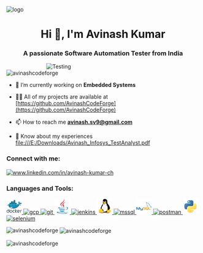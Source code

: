 ![logo](https://www.google.com/url?sa=i&url=https%3A%2F%2Fwww.fiverr.com%2Fpaveldegterov%2Fengage-in-software-testing-and-test-documentation&psig=AOvVaw1BRCTvZbgaEOj4sUV3Whjw&ust=1716196562612000&source=images&cd=vfe&opi=89978449&ved=0CBIQjRxqFwoTCLCZouOwmYYDFQAAAAAdAAAAABAX)

<h1 align="center">Hi 👋, I'm Avinash Kumar</h1>
<h3 align="center">A passionate Software Automation Tester from India</h3>

<img align="right" alt="Testing" width="400" src="https://www.google.com/url?sa=i&url=https%3A%2F%2Fdresma.ai%2Fjobs%2Fqa-automation-engineer-mobile-web-testing%2F&psig=AOvVaw1QbSTdkyY3jKsBkqUCDhvy&ust=1716195824473000&source=images&cd=vfe&opi=89978449&ved=0CBEQjRxqFwoTCNiatu2tmYYDFQAAAAAdAAAAABAQ">

<p align="left"> <img src="https://komarev.com/ghpvc/?username=avinashcodeforge&label=Profile%20views&color=0e75b6&style=flat" alt="avinashcodeforge" /> </p>

- 🔭 I’m currently working on **Embedded Systems**

- 👨‍💻 All of my projects are available at [https://github.com/AvinashCodeForge](https://github.com/AvinashCodeForge)

- 📫 How to reach me **avinash.sv9@gmail.com**

- 📄 Know about my experiences [file:///E:/Downloads/Avinash_Infosys_TestAnalyst.pdf](file:///E:/Downloads/Avinash_Infosys_TestAnalyst.pdf)

<h3 align="left">Connect with me:</h3>
<p align="left">
<a href="https://linkedin.com/in/www.linkedin.com/in/avinash-kumar-ch" target="blank"><img align="center" src="https://raw.githubusercontent.com/rahuldkjain/github-profile-readme-generator/master/src/images/icons/Social/linked-in-alt.svg" alt="www.linkedin.com/in/avinash-kumar-ch" height="30" width="40" /></a>
</p>

<h3 align="left">Languages and Tools:</h3>
<p align="left"> <a href="https://www.docker.com/" target="_blank" rel="noreferrer"> <img src="https://raw.githubusercontent.com/devicons/devicon/master/icons/docker/docker-original-wordmark.svg" alt="docker" width="40" height="40"/> </a> <a href="https://cloud.google.com" target="_blank" rel="noreferrer"> <img src="https://www.vectorlogo.zone/logos/google_cloud/google_cloud-icon.svg" alt="gcp" width="40" height="40"/> </a> <a href="https://git-scm.com/" target="_blank" rel="noreferrer"> <img src="https://www.vectorlogo.zone/logos/git-scm/git-scm-icon.svg" alt="git" width="40" height="40"/> </a> <a href="https://www.java.com" target="_blank" rel="noreferrer"> <img src="https://raw.githubusercontent.com/devicons/devicon/master/icons/java/java-original.svg" alt="java" width="40" height="40"/> </a> <a href="https://www.jenkins.io" target="_blank" rel="noreferrer"> <img src="https://www.vectorlogo.zone/logos/jenkins/jenkins-icon.svg" alt="jenkins" width="40" height="40"/> </a> <a href="https://www.linux.org/" target="_blank" rel="noreferrer"> <img src="https://raw.githubusercontent.com/devicons/devicon/master/icons/linux/linux-original.svg" alt="linux" width="40" height="40"/> </a> <a href="https://www.microsoft.com/en-us/sql-server" target="_blank" rel="noreferrer"> <img src="https://www.svgrepo.com/show/303229/microsoft-sql-server-logo.svg" alt="mssql" width="40" height="40"/> </a> <a href="https://www.mysql.com/" target="_blank" rel="noreferrer"> <img src="https://raw.githubusercontent.com/devicons/devicon/master/icons/mysql/mysql-original-wordmark.svg" alt="mysql" width="40" height="40"/> </a> <a href="https://postman.com" target="_blank" rel="noreferrer"> <img src="https://www.vectorlogo.zone/logos/getpostman/getpostman-icon.svg" alt="postman" width="40" height="40"/> </a> <a href="https://www.python.org" target="_blank" rel="noreferrer"> <img src="https://raw.githubusercontent.com/devicons/devicon/master/icons/python/python-original.svg" alt="python" width="40" height="40"/> </a> <a href="https://www.selenium.dev" target="_blank" rel="noreferrer"> <img src="https://raw.githubusercontent.com/detain/svg-logos/780f25886640cef088af994181646db2f6b1a3f8/svg/selenium-logo.svg" alt="selenium" width="40" height="40"/> </a> </p>

<p><img align="left" src="https://github-readme-stats.vercel.app/api/top-langs?username=avinashcodeforge&show_icons=true&locale=en&layout=compact" alt="avinashcodeforge" /></p>

<p>&nbsp;<img align="center" src="https://github-readme-stats.vercel.app/api?username=avinashcodeforge&show_icons=true&locale=en" alt="avinashcodeforge" /></p>

<p><img align="center" src="https://github-readme-streak-stats.herokuapp.com/?user=avinashcodeforge&" alt="avinashcodeforge" /></p>

